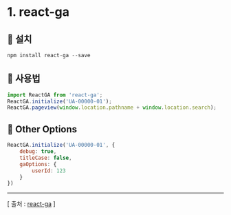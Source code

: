 # 1. react-ga

## 🚀 설치

```jsx
npm install react-ga --save
```

## 🚀 사용법

```jsx
import ReactGA from 'react-ga';
ReactGA.initialize('UA-00000-01');
ReactGA.pageview(window.location.pathname + window.location.search);
```

## 🚀 Other Options

```jsx
ReactGA.initialize('UA-00000-01', {
	debug: true,
	titleCase: false,
	gaOptions: {
		userId: 123
	}
})
```

---

[ 출처 : [react-ga](https://www.npmjs.com/package/react-ga) ]